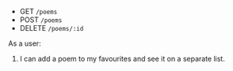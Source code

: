 <!-- # Module 4 Code Challenge: Poesy -->

<!-- ## Demo -->

<!-- Use this gif as an example of how the app should work. -->

<!-- ![Demo GIF](./demo.gif) -->

<!-- ## Instructions -->

<!-- Welcome to Poesy, where your poetry masterpieces come to life! Our old front-end team laid down the foundations for our app, but it looks like they forgot all the functionality! -->

<!-- Your job will be to make our app work according to the user stories you will find the [Core Deliverables](#Core-Deliverables) section. -->

<!-- ## Setup -->

<!-- 1. Fork and clone this repository. -->
<!-- 2. Run `npm start`. This will open both your React page on port 6002 and your backend on port 6001. -->

<!-- ## Endpoints -->

<!-- The base URL for your backend is: http://localhost:6001 -->

<!-- These are the routes you will need: -->

- GET `/poems`
- POST `/poems`
- DELETE `/poems/:id`

<!-- ## Core Deliverables -->

<!-- As a user: -->

<!-- 1. When the app starts, I can see all currently created poems. -->
<!-- 2. I can show/hide the form to create new poems. -->
<!-- 3. I can create poems and they are still there when I refresh the page. -->
<!-- 4. I can mark poems as read which will change the text of that button to "Mark as unread". -->

<!-- ## Advanced Deliverables -->

<!-- These deliverables are not required to pass the code challenge, but if you have the extra time, or even after the code challenge, they are a great way to stretch your skills. -->

<!-- > Note: If you are going to attempt these advanced deliverables, please be sure to have a working commit with all the Core Deliverables first! -->

As a user:

1. I can add a poem to my favourites and see it on a separate list.
<!-- 2. I can delete a poem and they are still gone when I refresh the page. -->

<!-- ## Rubric -->

<!-- You can find the rubric for this assessment [here](https://github.com/learn-co-curriculum/se-rubrics/blob/master/module-4.md). -->